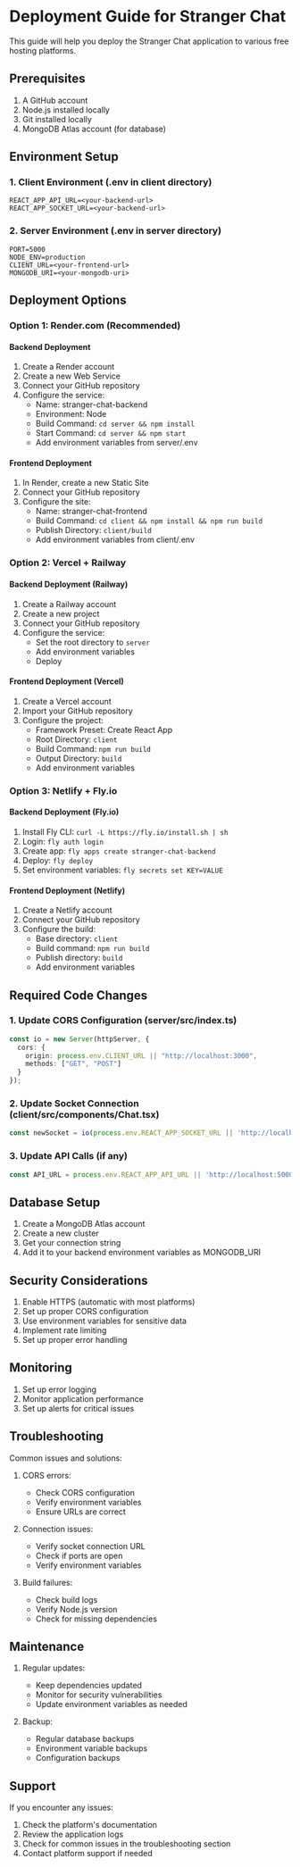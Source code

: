 # Deployment Guide for Stranger Chat

This guide will help you deploy the Stranger Chat application to various free hosting platforms.

## Prerequisites

1. A GitHub account
2. Node.js installed locally
3. Git installed locally
4. MongoDB Atlas account (for database)

## Environment Setup

### 1. Client Environment (.env in client directory)
```
REACT_APP_API_URL=<your-backend-url>
REACT_APP_SOCKET_URL=<your-backend-url>
```

### 2. Server Environment (.env in server directory)
```
PORT=5000
NODE_ENV=production
CLIENT_URL=<your-frontend-url>
MONGODB_URI=<your-mongodb-uri>
```

## Deployment Options

### Option 1: Render.com (Recommended)

#### Backend Deployment
1. Create a Render account
2. Create a new Web Service
3. Connect your GitHub repository
4. Configure the service:
   - Name: stranger-chat-backend
   - Environment: Node
   - Build Command: `cd server && npm install`
   - Start Command: `cd server && npm start`
   - Add environment variables from server/.env

#### Frontend Deployment
1. In Render, create a new Static Site
2. Connect your GitHub repository
3. Configure the site:
   - Name: stranger-chat-frontend
   - Build Command: `cd client && npm install && npm run build`
   - Publish Directory: `client/build`
   - Add environment variables from client/.env

### Option 2: Vercel + Railway

#### Backend Deployment (Railway)
1. Create a Railway account
2. Create a new project
3. Connect your GitHub repository
4. Configure the service:
   - Set the root directory to `server`
   - Add environment variables
   - Deploy

#### Frontend Deployment (Vercel)
1. Create a Vercel account
2. Import your GitHub repository
3. Configure the project:
   - Framework Preset: Create React App
   - Root Directory: `client`
   - Build Command: `npm run build`
   - Output Directory: `build`
   - Add environment variables

### Option 3: Netlify + Fly.io

#### Backend Deployment (Fly.io)
1. Install Fly CLI: `curl -L https://fly.io/install.sh | sh`
2. Login: `fly auth login`
3. Create app: `fly apps create stranger-chat-backend`
4. Deploy: `fly deploy`
5. Set environment variables: `fly secrets set KEY=VALUE`

#### Frontend Deployment (Netlify)
1. Create a Netlify account
2. Connect your GitHub repository
3. Configure the build:
   - Base directory: `client`
   - Build command: `npm run build`
   - Publish directory: `build`
   - Add environment variables

## Required Code Changes

### 1. Update CORS Configuration (server/src/index.ts)
```typescript
const io = new Server(httpServer, {
  cors: {
    origin: process.env.CLIENT_URL || "http://localhost:3000",
    methods: ["GET", "POST"]
  }
});
```

### 2. Update Socket Connection (client/src/components/Chat.tsx)
```typescript
const newSocket = io(process.env.REACT_APP_SOCKET_URL || 'http://localhost:5000');
```

### 3. Update API Calls (if any)
```typescript
const API_URL = process.env.REACT_APP_API_URL || 'http://localhost:5000';
```

## Database Setup

1. Create a MongoDB Atlas account
2. Create a new cluster
3. Get your connection string
4. Add it to your backend environment variables as MONGODB_URI

## Security Considerations

1. Enable HTTPS (automatic with most platforms)
2. Set up proper CORS configuration
3. Use environment variables for sensitive data
4. Implement rate limiting
5. Set up proper error handling

## Monitoring

1. Set up error logging
2. Monitor application performance
3. Set up alerts for critical issues

## Troubleshooting

Common issues and solutions:

1. CORS errors:
   - Check CORS configuration
   - Verify environment variables
   - Ensure URLs are correct

2. Connection issues:
   - Verify socket connection URL
   - Check if ports are open
   - Verify environment variables

3. Build failures:
   - Check build logs
   - Verify Node.js version
   - Check for missing dependencies

## Maintenance

1. Regular updates:
   - Keep dependencies updated
   - Monitor for security vulnerabilities
   - Update environment variables as needed

2. Backup:
   - Regular database backups
   - Environment variable backups
   - Configuration backups

## Support

If you encounter any issues:
1. Check the platform's documentation
2. Review the application logs
3. Check for common issues in the troubleshooting section
4. Contact platform support if needed 